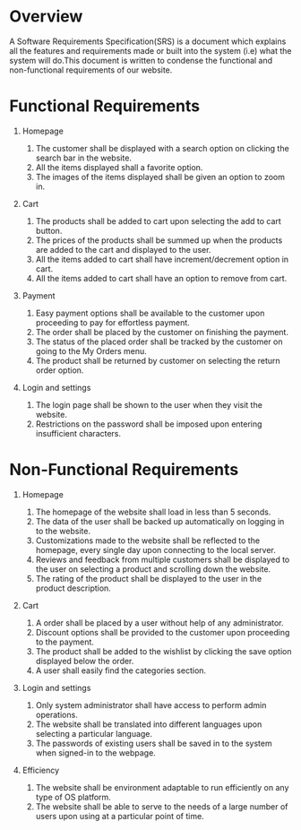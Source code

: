 # Overview
A Software Requirements Specification(SRS) is a document which explains all the features and requirements made or built into the system (i.e) what the system will do.This document is written to condense the functional and non-functional requirements of our website.

# Functional Requirements

1. Homepage
	1. The customer shall be displayed with a search option on clicking the search bar in the website.
	2. All the items displayed shall a favorite option.
	3. The images of the items displayed shall be given an option to zoom in.

2. Cart
	1. The products shall be added to cart upon selecting the add to cart button.
	2. The prices of the products shall be summed up when the products are added to the cart and displayed to the user.
	3. All the items added to cart shall have increment/decrement option in cart.
	4. All the items added to cart shall have an option to remove from cart.

3. Payment
	1. Easy payment options shall be available to the customer upon proceeding to pay for effortless payment.
	2. The order shall be placed by the customer on finishing the payment.
	3. The status of the placed order shall be tracked by the customer on going to the My Orders menu.
	4. The product shall be returned by customer on selecting the return order option.

4. Login and settings
	1. The login page shall be shown to the user when they visit the website.
	2. Restrictions on the password shall be imposed upon entering insufficient characters.

# Non-Functional Requirements

1. Homepage
 	1. The homepage of the website shall load in less than 5 seconds.
	2. The data of the user shall be backed up automatically on logging in to the website.
	3. Customizations made to the website shall be reflected to the homepage, every single day upon connecting to the local server.
	4. Reviews and feedback from multiple customers shall be displayed to the user on selecting a product and scrolling down the website.
	5. The rating of the product shall be displayed to the user in the product description.

2. Cart
	1. A order shall be placed by a user without help of any administrator.
	2. Discount options shall be provided to the customer upon proceeding to the payment.
	3. The product shall be added to the wishlist by clicking the save option displayed below the order.
	4. A user shall easily find the categories section.

3. Login and settings
	1. Only system administrator shall have access to perform admin operations. 
	2. The website shall be translated into different languages upon selecting a particular language.
	3. The passwords of existing users shall be saved in to the system when signed-in to the webpage.
    
4. Efficiency
	1. The website shall be environment adaptable to run efficiently on any type of OS platform.
	2. The website shall be able to serve to the needs of a large number of users upon using at a particular point of time.
